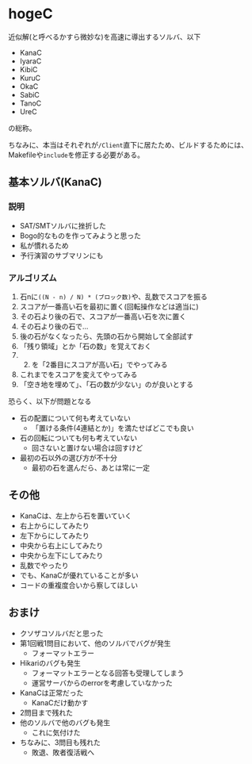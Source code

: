 # hogeC

近似解(と呼べるかすら微妙な)を高速に導出するソルバ、以下

* KanaC
* IyaraC
* KibiC
* KuruC
* OkaC
* SabiC
* TanoC
* UreC

の総称。

ちなみに、本当はそれぞれが`/Client`直下に居たため、ビルドするためには、Makefileや`include`を修正する必要がある。

## 基本ソルバ(KanaC)
### 説明

* SAT/SMTソルバに挫折した
* Bogo的なものを作ってみようと思った
* 私が慣れるため
* 予行演習のサブマリンにも

### アルゴリズム

1. 石nに`((N - n) / N) * (ブロック数)`や、乱数でスコアを振る
2. スコアが一番高い石を最初に置く(回転操作などは適当に)
  1. その石より後の石で、スコアが一番高い石を次に置く
  2. その石より後の石で...
  3. 後の石がなくなったら、先頭の石から開始して全部試す
3. 「残り領域」とか「石の数」を覚えておく
4. 2. を「2番目にスコアが高い石」でやってみる
5. これまでをスコアを変えてやってみる
6. 「空き地を埋めて」、「石の数が少ない」のが良いとする

恐らく、以下が問題となる

* 石の配置について何も考えていない
  * 「置ける条件(4連結とか)」を満たせばどこでも良い
* 石の回転についても何も考えていない
  * 回さないと置けない場合は回すけど
* 最初の石以外の選び方が不十分
  * 最初の石を選んだら、あとは常に一定


## その他

* KanaCは、左上から石を置いていく
* 右上からにしてみたり
* 左下からにしてみたり
* 中央から右上にしてみたり
* 中央から左下にしてみたり
* 乱数でやったり
* でも、KanaCが優れていることが多い
* コードの重複度合いから察してほしい


## おまけ

* クソザコソルバだと思った
* 第1回戦1問目において、他のソルバでバグが発生
  * フォーマットエラー
* Hikariのバグも発生
  * フォーマットエラーとなる回答も受理してしまう
  * 運営サーバからのerrorを考慮していなかった
* KanaCは正常だった
  * KanaCだけ動かす
* 2問目まで残れた
* 他のソルバで他のバグも発生
  * これに気付けた
* ちなみに、3問目も残れた
  * 敗退、敗者復活戦へ

